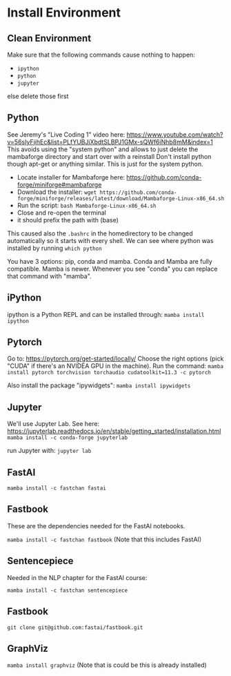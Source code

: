 # Install Environment

## Clean Environment

Make sure that the following commands cause nothing to happen:
- `ipython`
- `python`
- `jupyter`

else delete those first

## Python

See Jeremy's "Live Coding 1" video here: https://www.youtube.com/watch?v=56sIyFjihEc&list=PLfYUBJiXbdtSLBPJ1GMx-sQWf6iNhb8mM&index=1
This avoids using the "system python" and allows to just delete the mambaforge directory and start over with a reinstall
Don't install python though apt-get or anything similar.  This is just for the system python.

- Locate installer for Mambaforge here: https://github.com/conda-forge/miniforge#mambaforge
- Download the installer: `wget https://github.com/conda-forge/miniforge/releases/latest/download/Mambaforge-Linux-x86_64.sh` 
- Run the script: `bash Mambaforge-Linux-x86_64.sh`
- Close and re-open the terminal
- it should prefix the path with (base)

This caused also the `.bashrc` in the homedirectory to be changed automatically so it starts with every shell.
We can see where python was installed by running `which python`

You have 3 options: pip, conda and mamba.  Conda and Mamba are fully compatible.  Mamba is newer.  Whenever you see "conda" you can replace that command with "mamba".  

## iPython

ipython is a Python REPL and can be installed through:
`mamba install ipython`

## Pytorch

Go to: https://pytorch.org/get-started/locally/
Choose the right options (pick "CUDA" if there's an NVIDEA GPU in the machine).
Run the command: `mamba install pytorch torchvision torchaudio cudatoolkit=11.3 -c pytorch`

Also install the package "ipywidgets": `mamba install ipywidgets`

## Jupyter
We'll use Jupyter Lab.  See here: https://jupyterlab.readthedocs.io/en/stable/getting_started/installation.html
`mamba install -c conda-forge jupyterlab`

run Jupyter with: `jupyter lab`

## FastAI

`mamba install -c fastchan fastai`

## Fastbook

These are the dependencies needed for the FastAI notebooks.

`mamba install -c fastchan fastbook`
(Note that this includes FastAI)

## Sentencepiece

Needed in the NLP chapter for the FastAI course:

`mamba install -c fastchan sentencepiece`

## Fastbook

`git clone git@github.com:fastai/fastbook.git`

## GraphViz

`mamba install graphviz`
(Note that is could be this is already installed)